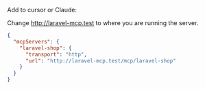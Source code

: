 Add to cursor or Claude:

Change http://laravel-mcp.test to where you are running the server.

```json
{
  "mcpServers": {
    "laravel-shop": {
      "transport": "http",
      "url": "http://laravel-mcp.test/mcp/laravel-shop"
    }
  }
}
```
